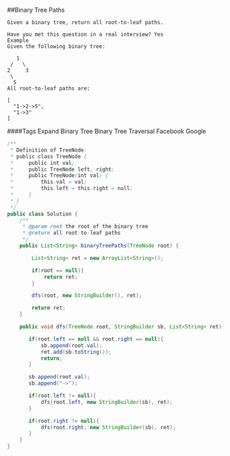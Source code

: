 ##Binary Tree Paths


	Given a binary tree, return all root-to-leaf paths.

	Have you met this question in a real interview? Yes
	Example
	Given the following binary tree:

	   1
	 /   \
	2     3
	 \
	  5
	All root-to-leaf paths are:

	[
	  "1->2->5",
	  "1->3"
	]

####Tags Expand
Binary Tree Binary Tree Traversal Facebook Google

```java
/**
 * Definition of TreeNode:
 * public class TreeNode {
 *     public int val;
 *     public TreeNode left, right;
 *     public TreeNode(int val) {
 *         this.val = val;
 *         this.left = this.right = null;
 *     }
 * }
 */
public class Solution {
    /**
     * @param root the root of the binary tree
     * @return all root-to-leaf paths
     */
    public List<String> binaryTreePaths(TreeNode root) {

        List<String> ret = new ArrayList<String>();

        if(root == null){
            return ret;
        }

        dfs(root, new StringBuilder(), ret);

        return ret;
    }

    public void dfs(TreeNode root, StringBuilder sb, List<String> ret){

       if(root.left == null && root.right == null){
           sb.append(root.val);
           ret.add(sb.toString());
           return;
       }

       sb.append(root.val);
       sb.append("->");

       if(root.left != null){
           dfs(root.left, new StringBuilder(sb), ret);
       }

       if(root.right != null){
           dfs(root.right, new StringBuilder(sb), ret);
       }
    }
}
```
